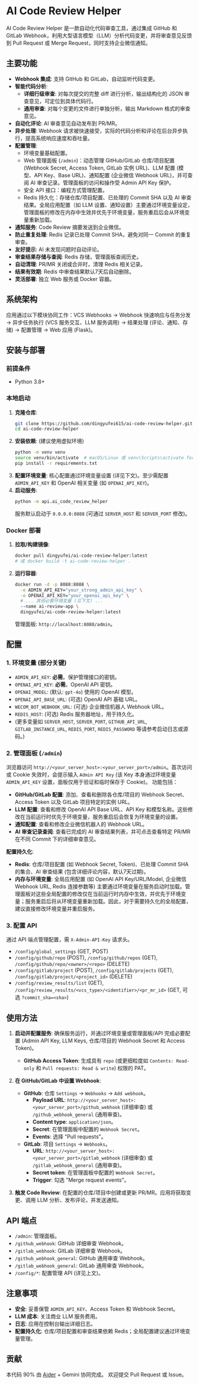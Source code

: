 # AI Code Review Helper

AI Code Review Helper 是一款自动化代码审查工具，通过集成 GitHub 和 GitLab Webhook，利用大型语言模型（LLM）分析代码变更，并将审查意见反馈到 Pull Request 或 Merge Request，同时支持企业微信通知。

## 主要功能

- **Webhook 集成**: 支持 GitHub 和 GitLab，自动监听代码变更。
- **智能代码分析**:
    - **详细行级审查**: 对每次提交的完整 diff 进行分析，输出结构化的 JSON 审查意见，可定位到具体代码行。
    - **通用审查**: 对每个变更的文件进行单独分析，输出 Markdown 格式的审查意见。
- **自动化评论**: AI 审查意见自动发布到 PR/MR。
- **异步处理**: Webhook 请求被快速接受，实际的代码分析和评论在后台异步执行，提高系统响应速度和吞吐量。
- **配置管理**:
    - 环境变量基础配置。
    - Web 管理面板 (`/admin`)：动态管理 GitHub/GitLab 仓库/项目配置 (Webhook Secret, Access Token, GitLab 实例 URL)、LLM 配置 (模型、API Key、Base URL)、通知配置 (企业微信 Webhook URL)，并可查阅 AI 审查记录。管理面板的访问和操作受 Admin API Key 保护。
    - 安全 API 接口：编程方式管理配置。
    - Redis 持久化：存储仓库/项目配置、已处理的 Commit SHA 以及 AI 审查结果。全局应用配置（如 LLM 设置、通知设置）主要通过环境变量设定，管理面板的修改在内存中生效并优先于环境变量，服务重启后会从环境变量重新加载。
- **通知服务**: Code Review 摘要发送到企业微信。
- **防止重复处理**: Redis 记录已处理 Commit SHA，避免对同一 Commit 的重复审查。
- **友好提示**: AI 未发现问题时自动评论。
- **审查结果存储与查阅**: Redis 存储，管理面板查阅历史。
- **自动清理**: PR/MR 关闭或合并时，清理 Redis 相关记录。
- **结果有效期**: Redis 中审查结果默认7天后自动删除。
- **灵活部署**: 独立 Web 服务或 Docker 容器。

## 系统架构

应用通过以下模块协同工作：VCS Webhooks -> Webhook 快速响应与任务分发 -> 异步任务执行 (VCS 服务交互、LLM 服务调用) -> 结果处理 (评论、通知、存储) -> 配置管理 -> Web 应用 (Flask)。

## 安装与部署

### 前提条件
- Python 3.8+

### 本地启动
1.  **克隆仓库**:
    ```bash
    git clone https://github.com/dingyufei615/ai-code-review-helper.git
    cd ai-code-review-helper
    ```
2.  **安装依赖**: (建议使用虚拟环境)
    ```bash
    python -m venv venv
    source venv/bin/activate  # macOS/Linux 或 venv\Scripts\activate for Windows
    pip install -r requirements.txt
    ```
3.  **配置环境变量**: 核心配置通过环境变量设置 (详见下文)。至少需配置 `ADMIN_API_KEY` 和 OpenAI 相关变量 (如 `OPENAI_API_KEY`)。
4.  **启动服务**:
    ```bash
    python -m api.ai_code_review_helper
    ```
    服务默认启动于 `0.0.0.0:8088` (可通过 `SERVER_HOST` 和 `SERVER_PORT` 修改)。

### Docker 部署
1.  **拉取/构建镜像**:
    ```bash
    docker pull dingyufei/ai-code-review-helper:latest
    # 或 docker build -t ai-code-review-helper .
    ```
2.  **运行容器**:
    ```bash
    docker run -d -p 8088:8088 \
      -e ADMIN_API_KEY="your_strong_admin_api_key" \
      -e OPENAI_API_KEY="your_openai_api_key" \
      # ... 其他必要环境变量 (见下文) ...
      --name ai-review-app \
      dingyufei/ai-code-review-helper:latest
    ```
    管理面板: `http://localhost:8088/admin`。

## 配置

### 1. 环境变量 (部分关键)
-   `ADMIN_API_KEY`: **必需**。保护管理接口的密钥。
-   `OPENAI_API_KEY`: **必需**。OpenAI API 密钥。
-   `OPENAI_MODEL`: (默认: `gpt-4o`) 使用的 OpenAI 模型。
-   `OPENAI_API_BASE_URL`: (可选) OpenAI API 基础 URL。
-   `WECOM_BOT_WEBHOOK_URL`: (可选) 企业微信机器人 Webhook URL。
-   `REDIS_HOST`: (可选) Redis 服务器地址，用于持久化。
-   (更多变量如 `SERVER_HOST`, `SERVER_PORT`, `GITHUB_API_URL`, `GITLAB_INSTANCE_URL`, `REDIS_PORT`, `REDIS_PASSWORD` 等请参考启动日志或源码。)

### 2. 管理面板 (`/admin`)
浏览器访问 `http://<your_server_host>:<your_server_port>/admin`。首次访问或 Cookie 失效时，会提示输入 `Admin API Key` (该 Key 本身通过环境变量 `ADMIN_API_KEY` 设置，面板仅用于验证和临时保存于 Cookie)。
功能包括：
- **GitHub/GitLab 配置**: 添加、查看和删除各仓库/项目的 Webhook Secret、Access Token 以及 GitLab 项目特定的实例 URL。
- **LLM 配置**: 查看和修改 OpenAI API Base URL、API Key 和模型名称。这些修改在当前运行时优先于环境变量，服务重启后会恢复为环境变量的设置。
- **通知配置**: 查看和修改企业微信机器人的 Webhook URL。
- **AI 审查记录查阅**: 查看已完成的 AI 审查结果列表，并可点击查看特定 PR/MR 在不同 Commit 下的详细审查意见。

**配置持久化**:
- **Redis**: 仓库/项目配置 (如 Webhook Secret, Token)、已处理 Commit SHA 的集合、AI 审查结果 (包含详细评论内容，默认7天过期)。
- **内存与环境变量**: 全局应用配置 (如 OpenAI API Key/URL/Model, 企业微信 Webhook URL, Redis 连接参数等) 主要通过环境变量在服务启动时加载。管理面板对这些全局配置的修改仅在当前运行时内存中生效，并优先于环境变量；服务重启后将从环境变量重新加载。因此，对于需要持久化的全局配置，建议直接修改环境变量并重启服务。

### 3. 配置 API
通过 API 端点管理配置，需 `X-Admin-API-Key` 请求头。
-   `/config/global_settings` (GET, POST)
-   `/config/github/repo` (POST), `/config/github/repos` (GET), `/config/github/repo/<owner>/<repo>` (DELETE)
-   `/config/gitlab/project` (POST), `/config/gitlab/projects` (GET), `/config/gitlab/project/<project_id>` (DELETE)
-   `/config/review_results/list` (GET), `/config/review_results/<vcs_type>/<identifier>/<pr_mr_id>` (GET, 可选 `?commit_sha=<sha>`)

## 使用方法

1.  **启动并配置服务**: 确保服务运行，并通过环境变量或管理面板/API 完成必要配置 (Admin API Key, LLM Keys, 仓库/项目的 Webhook Secret 和 Access Token)。
    -   **GitHub Access Token**: 生成具有 `repo` (或更细粒度如 `Contents: Read-only` 和 `Pull requests: Read & write`) 权限的 PAT。

2.  **在 GitHub/GitLab 中设置 Webhook**:
    -   **GitHub**: 仓库 `Settings` -> `Webhooks` -> `Add webhook`。
        -   **Payload URL**: `http://<your_server_host>:<your_server_port>/github_webhook` (详细审查) 或 `/github_webhook_general` (通用审查)。
        -   **Content type**: `application/json`。
        -   **Secret**: 在管理面板中配置的 `Webhook Secret`。
        -   **Events**: 选择 "Pull requests"。
    -   **GitLab**: 项目 `Settings` -> `Webhooks`。
        -   **URL**: `http://<your_server_host>:<your_server_port>/gitlab_webhook` (详细审查) 或 `/gitlab_webhook_general` (通用审查)。
        -   **Secret token**: 在管理面板中配置的 `Webhook Secret`。
        -   **Trigger**: 勾选 "Merge request events"。

3.  **触发 Code Review**: 在配置的仓库/项目中创建或更新 PR/MR。应用将获取变更、调用 LLM 分析、发布评论，并发送通知。

## API 端点
-   `/admin`: 管理面板。
-   `/github_webhook`: GitHub 详细审查 Webhook。
-   `/gitlab_webhook`: GitLab 详细审查 Webhook。
-   `/github_webhook_general`: GitHub 通用审查 Webhook。
-   `/gitlab_webhook_general`: GitLab 通用审查 Webhook。
-   `/config/*`: 配置管理 API (详见上文)。

## 注意事项
-   **安全**: 妥善保管 `ADMIN_API_KEY`、Access Token 和 Webhook Secret。
-   **LLM 成本**: 关注商业 LLM 服务费用。
-   **日志**: 应用在控制台输出详细日志。
-   **配置持久化**: 仓库/项目配置和审查结果依赖 Redis；全局配置建议通过环境变量管理。

## 贡献
本代码 90% 由 [Aider](https://github.com/Aider-AI/aider) + Gemini 协同完成。
欢迎提交 Pull Request 或 Issue。
